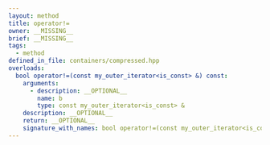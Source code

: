 ```yaml
---
layout: method
title: operator!=
owner: __MISSING__
brief: __MISSING__
tags:
  - method
defined_in_file: containers/compressed.hpp
overloads:
  bool operator!=(const my_outer_iterator<is_const> &) const:
    arguments:
      - description: __OPTIONAL__
        name: b
        type: const my_outer_iterator<is_const> &
    description: __OPTIONAL__
    return: __OPTIONAL__
    signature_with_names: bool operator!=(const my_outer_iterator<is_const> & b) const
---
```

